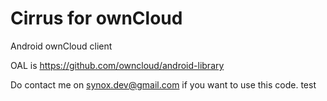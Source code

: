 # Cirrus for ownCloud
Android ownCloud client

OAL is 
https://github.com/owncloud/android-library

Do contact me on synox.dev@gmail.com if you want to use this code.
test